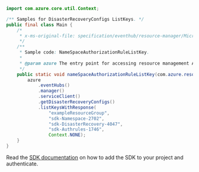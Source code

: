 ```java
import com.azure.core.util.Context;

/** Samples for DisasterRecoveryConfigs ListKeys. */
public final class Main {
    /*
     * x-ms-original-file: specification/eventhub/resource-manager/Microsoft.EventHub/stable/2021-11-01/examples/disasterRecoveryConfigs/EHAliasAuthorizationRuleListKey.json
     */
    /**
     * Sample code: NameSpaceAuthorizationRuleListKey.
     *
     * @param azure The entry point for accessing resource management APIs in Azure.
     */
    public static void nameSpaceAuthorizationRuleListKey(com.azure.resourcemanager.AzureResourceManager azure) {
        azure
            .eventHubs()
            .manager()
            .serviceClient()
            .getDisasterRecoveryConfigs()
            .listKeysWithResponse(
                "exampleResourceGroup",
                "sdk-Namespace-2702",
                "sdk-DisasterRecovery-4047",
                "sdk-Authrules-1746",
                Context.NONE);
    }
}
```

Read the [SDK documentation](https://github.com/Azure/azure-sdk-for-java/blob/azure-resourcemanager_2.15.0/sdk/resourcemanager/azure-resourcemanager/README.md) on how to add the SDK to your project and authenticate.
